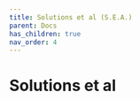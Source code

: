 ```yaml
---
title: Solutions et al (S.E.A.)
parent: Docs
has_children: true
nav_order: 4
---
```


# Solutions et al
